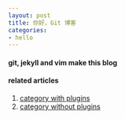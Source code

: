 ```yaml
---
layout: post
title: 你好，Git 博客
categories:
- hello
---
```



#### git, jekyll and vim make this blog

#### related articles
1. [category with plugins](http://pizn.github.io/2012/02/23/use-category-plugin-for-jekyll-blog.html)
2. [category without plugins](https://codinfox.github.io/dev/2015/03/06/use-tags-and-categories-in-your-jekyll-based-github-pages/)